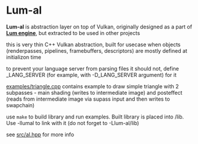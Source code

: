 
# Lum-al
**Lum-al** is abstraction layer on top of Vulkan, originally designed as a part of [**Lum engine**](https://github.com/platonvin/lum), but extracted to be used in other projects

this is very thin C++ Vulkan abstraction, built for usecase when objects (renderpasses, pipelines, framebuffers, descriptors) are mostly defined at initializon time

to prevent your language server from parsing files it should not, define _LANG_SERVER (for example, with -D_LANG_SERVER argument) for it

[examples/triangle.cpp](examples/triangle.cpp) contains example to draw simple triangle with 2 subpasses - main shading (writes to intermediate image) and posteffect (reads from intermediate image via supass input and then writes to swapchain)

use `make` to build library and run examples. Built library is placed into /lib. Use -llumal to link with it (do not forget to -Llum-al/lib)

see [src/al.hpp](src/al.hpp) for more info